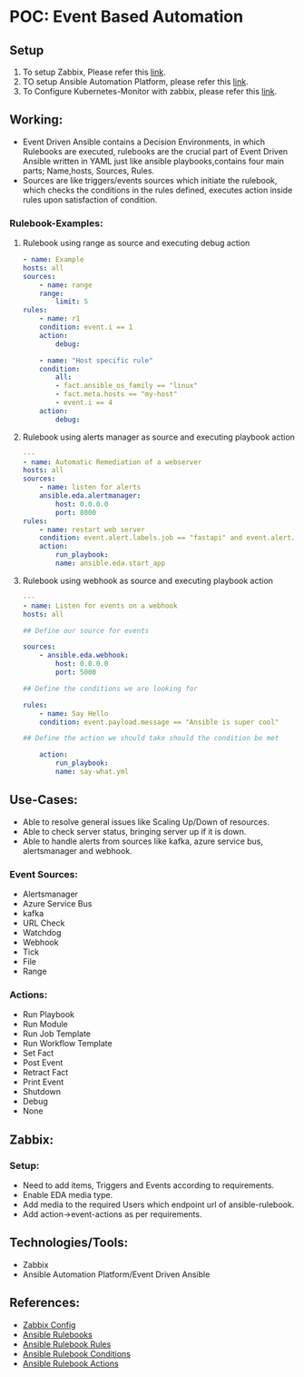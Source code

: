 # POC: Event Based Automation

## Setup
1. To setup Zabbix, Please refer this [link](/setup/zabbix/README.md).
2. TO setup Ansible Automation Platform, please refer this [link](/setup/ansible-automation-platform/README.md).
3. To Configure Kubernetes-Monitor with zabbix, please refer this [link](/setup/kubernetes-monitor/README.md).

## Working:
- Event Driven Ansible contains a Decision Environments, in which Rulebooks are executed, rulebooks are the crucial part of Event Driven Ansible written in YAML just like ansible playbooks,contains four main parts; Name,hosts, Sources, Rules.
- Sources are like triggers/events sources which initiate the rulebook, which checks the conditions in the rules defined, executes action inside rules upon satisfaction of condition.

### Rulebook-Examples:
1. Rulebook using range as source and executing debug action
    ```YAML
    - name: Example
    hosts: all
    sources:
        - name: range
        range:
            limit: 5
    rules:
        - name: r1
        condition: event.i == 1
        action:
            debug:

        - name: "Host specific rule"
        condition:
            all:
            - fact.ansible_os_family == "linux"
            - fact.meta.hosts == "my-host"
            - event.i == 4
        action:
            debug:
    ```
2. Rulebook using alerts manager as source and executing playbook action
    ```yaml
    ---
    - name: Automatic Remediation of a webserver
    hosts: all
    sources:
        - name: listen for alerts
        ansible.eda.alertmanager:
            host: 0.0.0.0
            port: 8000
    rules:
        - name: restart web server
        condition: event.alert.labels.job == "fastapi" and event.alert.status == "firing"
        action:
            run_playbook:
            name: ansible.eda.start_app
    ```
3. Rulebook using webhook as source and executing playbook action
    ```yaml
    ---
    - name: Listen for events on a webhook
    hosts: all

    ## Define our source for events

    sources:
        - ansible.eda.webhook:
            host: 0.0.0.0
            port: 5000

    ## Define the conditions we are looking for

    rules:
        - name: Say Hello
        condition: event.payload.message == "Ansible is super cool"

    ## Define the action we should take should the condition be met

        action:
            run_playbook:
            name: say-what.yml
    ```


## Use-Cases:
- Able to resolve general issues like Scaling Up/Down of resources.
- Able to check server status, bringing server up if it is down.
- Able to handle alerts from sources like kafka, azure service bus, alertsmanager and webhook.

### Event Sources:
- Alertsmanager
- Azure Service Bus
- kafka
- URL Check
- Watchdog
- Webhook
- Tick
- File
- Range

### Actions:
- Run Playbook
- Run Module
- Run Job Template
- Run Workflow Template
- Set Fact
- Post Event
- Retract Fact
- Print Event
- Shutdown
- Debug
- None

## Zabbix:
### Setup:
- Need to add items, Triggers and Events according to requirements.
- Enable EDA media type.
- Add media to the required Users which endpoint url of ansible-rulebook.
- Add action->event-actions as per requirements.

## Technologies/Tools:
- Zabbix
- Ansible Automation Platform/Event Driven Ansible

## References:
- [Zabbix Config](https://www.zabbix.com/documentation/current/en/manual/config)
- [Ansible Rulebooks](https://ansible.readthedocs.io/projects/rulebook/en/stable/rulebooks.html)
- [Ansible Rulebook Rules](https://ansible.readthedocs.io/projects/rulebook/en/stable/rules.html)
- [Ansible Rulebook Conditions](https://ansible.readthedocs.io/projects/rulebook/en/stable/conditions.html)
- [Ansible Rulebook Actions](https://ansible.readthedocs.io/projects/rulebook/en/stable/actions.html)